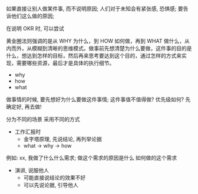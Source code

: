 如果直接让别人做某件事, 而不说明原因;
人们对于未知会有紧张感, 恐惧感;
要告诉他们这么做的原因;

在说明 OKR 时, 可以尝试

黄金圈法则强调的是从 WHY 为什么，到 HOW 如何做，再到 WHAT 做什么，从内而外，从模糊到清晰的思维模式。做事前先想清楚为什么要做，这件事的目的是什么，想达到怎样的目标，然后再来思考要达到这个目的，通过怎样的方式来实现，需要哪些资源，最后才是具体的执行细节。

- why
- how
- what

做事情的时候, 要先想好为什么要做这件事情;
这件事值不值得做? 优先级如何?
先确定好, 再去做!

分为不同的场景
采用不同的方式

- 工作汇报时
  - 金字塔原理, 先说结论, 再列举论据
  - what -> why -> how

例如:
xx, 我做了什么什么需求;
做这个需求的原因是什么
如何做的这个需求

- 演讲, 说服他人
  - 可能直接说结论的效果不好
  - 可以先说论据, 引导他人

